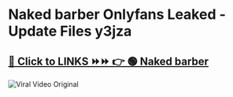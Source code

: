 
 # Naked barber Onlyfans Leaked - Update Files y3jza

## <h2><a href="https://clipsfans.com/Naked_barber&ref=git">🔗 Click to LINKS ⏩⏩ 👉 🟢 Naked barber </a></h2>

<a href="https://clipsfans.com/Naked_barber&ref=git" rel="nofollow" data-target="animated-image.originalLink"><img src="https://i.ibb.co.com/xMMVF88/686577567.gif" alt="Viral Video Original" style="max-width: 100%; display: inline-block;" data-target="animated-image.originalImage"></a>

